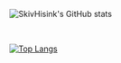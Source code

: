 
![SkivHisink's GitHub stats](https://github-readme-stats-one-gules.vercel.app/api?username=SkivHisink&theme=midnight-purple&count_private=true)

<br>

[![Top Langs](https://github-readme-stats-one-gules.vercel.app/api/top-langs/?username=SkivHisink&hide=html,C,Objective-C&count_private=true&langs_count=9&theme=midnight-purple&layout=compact)](https://github.com/SkivHisink/github-readme-stats)
